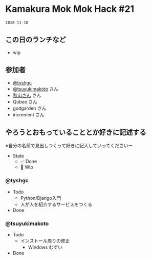 # Kamakura Mok Mok Hack #21

`2018-11-10`

## この日のランチなど
- wip

## 参加者

- [@tyshgc](http://twitter.com/tyshgc)
- [@tsuyukimakoto](https://twitter.com/everes) さん
- [秋山さん](https://twitter.com/D8mXi2KCdXQkikX) さん
- Qubee さん
- godgarden さん
- increment さん


## やろうとおもっていることとか好きに記述する
※自分の名前で見出しつくって好きに記入していってくださいー

- State
  - ✅ Done
  - 🚧 Wip

### @tyshgc

- Todo
  - Python/Django入門
  - 人が人を紹介するサービスをつくる
- Done

### @tsuyukimakoto

- Todo
  - インストール周りの修正
    - Windows むずい
- Done
